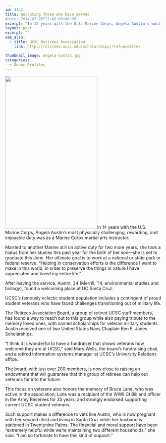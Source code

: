 ```yaml
---
id: 3142
title: Welcoming those who have served
#date: 2014-07-20T21:40:00+00:00
excerpt: "In 14 years with the U.S. Marine Corps, Angela Austin's most physically challenging, rewarding, and enjoyable duty was as a Marine Corps martial arts instructor."
layout: post
excerpt: ""
see_also:
  - title: UCSC Retirees Association
    link: http://retirees.ucsc.edu/scholarships/?ref=profiles

thumbnail_image: angela-austin.jpg
categories:
  - Donor Profiles
---
```

<img class="alignright size-full wp-image-3143" src="http://live-ucsc-giving.pantheonsite.io/wp-content/uploads/2017/09/angela-austin.jpg" alt="" width="297" height="494" srcset="https://ucsc-giving.lndo.site/wp-content/uploads/2017/09/angela-austin.jpg 297w, https://ucsc-giving.lndo.site/wp-content/uploads/2017/09/angela-austin-180x300.jpg 180w" sizes="(max-width: 297px) 100vw, 297px" />In 14 years with the U.S. Marine Corps, Angela Austin&#8217;s most physically challenging, rewarding, and enjoyable duty was as a Marine Corps martial arts instructor.

Married to another Marine still on active duty for two more years, she took a hiatus from her studies this past year for the birth of her son—she is set to graduate this June. Her ultimate goal is to work at a national or state park or federal reserve: &#8220;Helping in conservation efforts is the difference I want to make in this world, in order to preserve the things in nature I have appreciated and loved my entire life.&#8221;

After leaving the service, Austin, 34 (Merrill, &#8217;14, environmental studies and biology), found a welcoming place at UC Santa Cruz.

UCSC&#8217;s famously eclectic student population includes a contingent of proud student veterans who have faced challenges transitioning out of military life.

The Retirees Association Board, a group of retired UCSC staff members, has found a way to reach out to this group while also paying tribute to the memory loved ones, with named scholarships for veteran military students. Austin received one of two United States Navy Chaplain Ben F. Janes Scholarships.

&#8220;I think it is wonderful to have a fundraiser that shows veterans how welcome they are at UCSC,&#8221; said Mary Wells, the board&#8217;s fundraising chair, and a retired information systems manager at UCSC&#8217;s University Relations office.

The board, with just over 200 members, is now close to raising an endowment that will guarantee that this group of retirees can help out veterans far into the future.

This focus on veterans also honors the memory of Bruce Lane, who was active in the association; Lane was a recipient of the WWII GI Bill and officer in the Army Reserves for 35 years, and strongly endorsed supporting current UCSC student veterans.

Such support makes a difference to vets like Austin, who is now pregnant with her second child and living in Santa Cruz while her husband is stationed in Twentynine Palms. The financial and moral support have been &#8220;extremely helpful while we&#8217;re maintaining two different households,&#8221; she said. &#8220;I am so fortunate to have this kind of support.&#8221;
